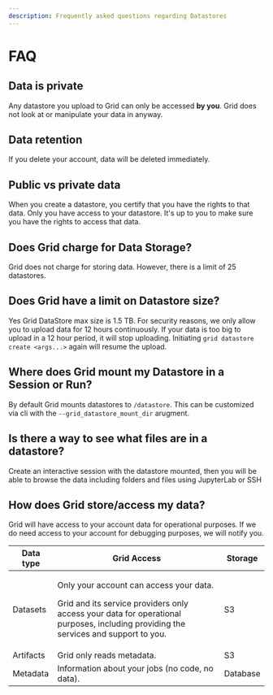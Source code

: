 ```yaml
---
description: Frequently asked questions regarding Datastores
---
```


# FAQ

## Data is private

Any datastore you upload to Grid can only be accessed **by you**. Grid does not look at or manipulate your data in anyway.

## Data retention

If you delete your account, data will be deleted immediately.

## Public vs private data

When you create a datastore, you certify that you have the rights to that data. Only you have access to your datastore. It's up to you to make sure you have the rights to access that data.

## Does Grid charge for Data Storage?

Grid does not charge for storing data. However, there is a limit of 25 datastores.

## Does Grid have a limit on Datastore size?

Yes Grid DataStore max size is 1.5 TB. For security reasons, we only allow you to upload data for 12 hours continuously. If your data is too big to upload in a 12 hour period, it will stop uploading. Initiating `grid datastore create <args...>` again will resume the upload.

## Where does Grid mount my Datastore in a Session or Run?
By default Grid mounts datastores to `/datastore`. This can be customized via cli with the  `--grid_datastore_mount_dir` arugment.

## Is there a way to see what files are in a datastore?

Create an interactive session with the datastore mounted, then you will be able to browse the data including folders and files using JupyterLab or SSH

## How does Grid store/access my data?

Grid will have access to your account data for operational purposes. If we do need access to your account for debugging purposes, we will notify you.

<table>
  <thead>
    <tr>
      <th className="text-align-left">Data type</th>
      <th className="text-align-left">Grid Access</th>
      <th className="text-align-left">Storage</th>
    </tr>
  </thead>
  <tbody>
    <tr>
      <td className="text-align-left">Datasets</td>
      <td className="text-align-left">
        <p>Only your account can access your data.</p>
        <p>Grid and its service providers only access your data for operational purposes,
          including providing the services and support to you.</p>
      </td>
      <td className="text-align-left">S3</td>
    </tr>
    <tr>
      <td className="text-align-left">Artifacts</td>
      <td className="text-align-left">Grid only reads metadata.</td>
      <td className="text-align-left">S3</td>
    </tr>
    <tr>
      <td className="text-align-left">Metadata</td>
      <td className="text-align-left">Information about your jobs (no code, no data).</td>
      <td className="text-align-left">Database</td>
    </tr>
  </tbody>
</table>

